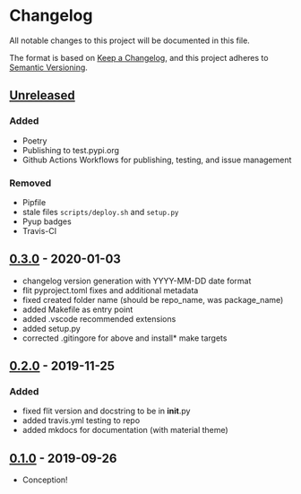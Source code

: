 
# Changelog

All notable changes to this project will be documented in this file.

The format is based on [Keep a Changelog](https://keepachangelog.com/en/1.0.0/),
and this project adheres to [Semantic Versioning](https://semver.org/spec/v2.0.0.html).

## [Unreleased]

### Added

- Poetry
- Publishing to test.pypi.org
- Github Actions Workflows for publishing, testing, and issue management

### Removed

- Pipfile
- stale files `scripts/deploy.sh` and `setup.py`
- Pyup badges
- Travis-CI

## [0.3.0] - 2020-01-03

- changelog version generation with YYYY-MM-DD date format
- flit pyproject.toml fixes and additional metadata
- fixed created folder name (should be repo_name, was package_name)
- added Makefile as entry point
- added .vscode recommended extensions
- added setup.py
- corrected .gitingore for above and install* make targets

## [0.2.0] - 2019-11-25

### Added

- fixed flit version and docstring to be in __init__.py
- added travis.yml testing to repo
- added mkdocs for documentation (with material theme)

## [0.1.0] - 2019-09-26

- Conception!

[Unreleased]: https://github.com/iancleary/pypackage/compare/v0.3.0...HEAD
[0.3.0]: https://github.com/iancleary/pypackage/releases/tag/v0.3.0
[0.2.0]: https://github.com/iancleary/pypackage/releases/tag/v0.2.0
[0.1.0]: https://github.com/iancleary/pypackage/releases/tag/v0.1.0
